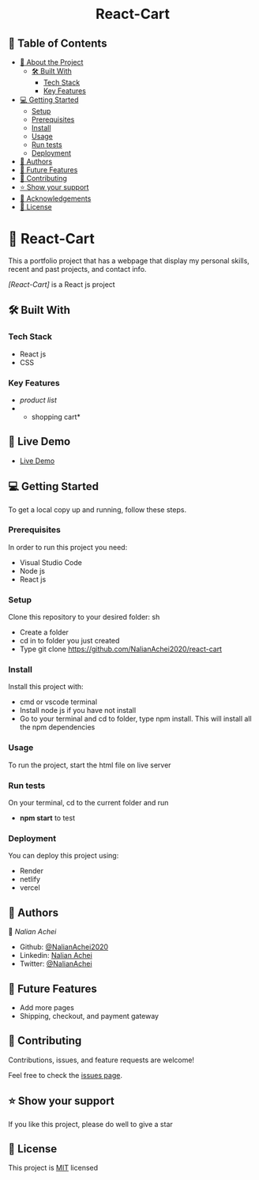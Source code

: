<a name="readme-top"></a>

<div align="center">

  <br/>

  <h1><b>React-Cart</b></h1>

</div>

## 📗 Table of Contents

- [📖 About the Project](#about-project)
  - [🛠 Built With](#built-with)
    - [Tech Stack](#tech-stack)
    - [Key Features](#key-features)
- [💻 Getting Started](#getting-started)
  - [Setup](#setup)
  - [Prerequisites](#prerequisites)
  - [Install](#install)
  - [Usage](#usage)
  - [Run tests](#run-tests)
  - [Deployment](#deployment)
- [👥 Authors](#authors)
- [🔭 Future Features](#future-features)
- [🤝 Contributing](#contributing)
- [⭐️ Show your support](#support)
- [🙏 Acknowledgements](#acknowledgements)
- [📝 License](#license)

<!-- PROJECT DESCRIPTION -->

# 📖 React-Cart <a name="about-project"></a>

This a portfolio project that has a webpage that display my personal skills, recent and past projects, and contact info.

*[React-Cart]* is a React js project

## 🛠 Built With <a name="built-with"></a>

### Tech Stack <a name="tech-stack"></a>

- React js
- CSS

### Key Features <a name="key-features"></a>

- *product list*
- * shopping cart*

## 🚀 Live Demo <a name="live-demo"></a>
- [Live Demo ](https://starlit-haupia-3e3714.netlify.app/)

## 💻 Getting Started <a name="getting-started"></a>

To get a local copy up and running, follow these steps.

### Prerequisites

In order to run this project you need:

- Visual Studio Code
- Node js
- React js

### Setup

Clone this repository to your desired folder:
sh
- Create a folder
- cd in to folder you just created
- Type git clone https://github.com/NalianAchei2020/react-cart 

### Install

Install this project with:
- cmd or vscode terminal
- Install node js if you have not install
- Go to your terminal and cd to folder, type npm install. This will install all the npm dependencies

### Usage

To run the project, start the html file on live server

### Run tests

On your terminal, cd to the current folder and run 
- **npm start** to test  

### Deployment

You can deploy this project using:

 - Render
 - netlify
 - vercel

## 👥 Authors <a name="authors"></a>

👤 *Nalian Achei*
- Github: [@NalianAchei2020](https://github.com/NalianAchei2020)
- Linkedin: [Nalian Achei](https://www.linkedin.com/in/nalian-achei-683208275)
- Twitter: [@NalianAchei](https://twitter.com/NalianAchei?t=E3ePLcJ7B45dBa8SBFIXDg&s=09)

 ## 🔭 Future Features <a name="future-features"></a>

- Add more pages
- Shipping, checkout, and payment gateway

## 🤝 Contributing <a name="contributing"></a>

Contributions, issues, and feature requests are welcome!

Feel free to check the [issues page](https://github.com/NalianAchei2020/react-cart/issues).

## ⭐️ Show your support <a name="support"></a>

If you like this project, please do well to give a star

## 📝 License <a name="license"></a>

This project is [MIT](https://github.com/NalianAchei2020/react-cart/blob/react-cart/LICENSE) licensed

